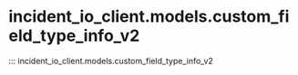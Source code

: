 # incident_io_client.models.custom_field_type_info_v2

::: incident_io_client.models.custom_field_type_info_v2
